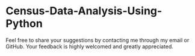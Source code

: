 # Census-Data-Analysis-Using-Python

Feel free to share your suggestions by contacting me through my email or GitHub. Your feedback is highly welcomed and greatly appreciated.
